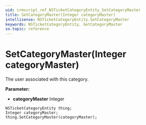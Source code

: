 ```yaml
---
uid: crmscript_ref_NSTicketCategoryEntity_SetCategoryMaster
title: SetCategoryMaster(Integer categoryMaster)
intellisense: NSTicketCategoryEntity.SetCategoryMaster
keywords: NSTicketCategoryEntity, GetCategoryMaster
so.topic: reference
---
```


# SetCategoryMaster(Integer categoryMaster)

The user associated with this category.

**Parameter:** 
* **categoryMaster** Integer

```crmscript
NSTicketCategoryEntity thing;
Integer categoryMaster;
thing.SetCategoryMaster(categoryMaster);
```

